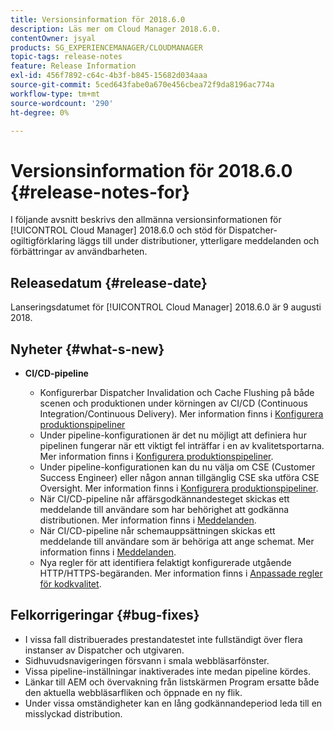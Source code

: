 ```yaml
---
title: Versionsinformation för 2018.6.0
description: Läs mer om Cloud Manager 2018.6.0.
contentOwner: jsyal
products: SG_EXPERIENCEMANAGER/CLOUDMANAGER
topic-tags: release-notes
feature: Release Information
exl-id: 456f7892-c64c-4b3f-b845-15682d034aaa
source-git-commit: 5ced643fabe0a670e456cbea72f9da8196ac774a
workflow-type: tm+mt
source-wordcount: '290'
ht-degree: 0%

---
```


# Versionsinformation för 2018.6.0 {#release-notes-for}

I följande avsnitt beskrivs den allmänna versionsinformationen för [!UICONTROL Cloud Manager] 2018.6.0 och stöd för Dispatcher-ogiltigförklaring läggs till under distributioner, ytterligare meddelanden och förbättringar av användbarheten.

## Releasedatum {#release-date}

Lanseringsdatumet för [!UICONTROL Cloud Manager] 2018.6.0 är 9 augusti 2018.

## Nyheter {#what-s-new}

* **CI/CD-pipeline**

   * Konfigurerbar Dispatcher Invalidation och Cache Flushing på både scenen och produktionen under körningen av CI/CD (Continuous Integration/Continuous Delivery). Mer information finns i [Konfigurera produktionspipeliner](/help/using/production-pipelines.md)
   * Under pipeline-konfigurationen är det nu möjligt att definiera hur pipelinen fungerar när ett viktigt fel inträffar i en av kvalitetsportarna. Mer information finns i [Konfigurera produktionspipeliner](/help/using/production-pipelines.md).
   * Under pipeline-konfigurationen kan du nu välja om CSE (Customer Success Engineer) eller någon annan tillgänglig CSE ska utföra CSE Oversight. Mer information finns i [Konfigurera produktionspipeliner](/help/using/production-pipelines.md).
   * När CI/CD-pipeline når affärsgodkännandesteget skickas ett meddelande till användare som har behörighet att godkänna distributionen. Mer information finns i [Meddelanden](/help/using/notifications.md).
   * När CI/CD-pipeline når schemauppsättningen skickas ett meddelande till användare som är behöriga att ange schemat. Mer information finns i [Meddelanden](/help/using/notifications.md).
   * Nya regler för att identifiera felaktigt konfigurerade utgående HTTP/HTTPS-begäranden. Mer information finns i [Anpassade regler för kodkvalitet](/help/using/custom-code-quality-rules.md).

## Felkorrigeringar {#bug-fixes}

* I vissa fall distribuerades prestandatestet inte fullständigt över flera instanser av Dispatcher och utgivaren.
* Sidhuvudsnavigeringen försvann i smala webbläsarfönster.
* Vissa pipeline-inställningar inaktiverades inte medan pipeline kördes.
* Länkar till AEM och övervakning från listskärmen Program ersatte både den aktuella webbläsarfliken och öppnade en ny flik.
* Under vissa omständigheter kan en lång godkännandeperiod leda till en misslyckad distribution.
